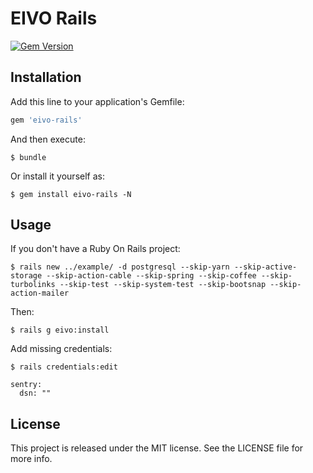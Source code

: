 # EIVO Rails

[![Gem Version](https://badge.fury.io/rb/eivo-rails.svg)](http://badge.fury.io/rb/eivo-rails)

## Installation

Add this line to your application's Gemfile:

```ruby
gem 'eivo-rails'
```

And then execute:

    $ bundle

Or install it yourself as:

    $ gem install eivo-rails -N

## Usage

If you don't have a Ruby On Rails project:

	$ rails new ../example/ -d postgresql --skip-yarn --skip-active-storage --skip-action-cable --skip-spring --skip-coffee --skip-turbolinks --skip-test --skip-system-test --skip-bootsnap --skip-action-mailer

Then:

	$ rails g eivo:install

Add missing credentials:

	$ rails credentials:edit

```
sentry:
  dsn: ""
```

## License

This project is released under the MIT license. See the LICENSE file for more info.
